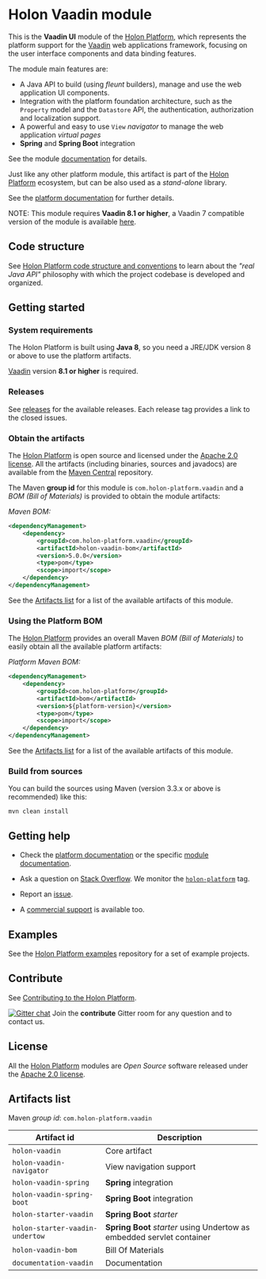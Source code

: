 # Holon Vaadin module

This is the __Vaadin UI__ module of the [Holon Platform](https://holon-platform.com), which represents the platform support for the [Vaadin](https://vaadin.com) web applications framework, focusing on the user interface components and data binding features.

The module main features are:

* A Java API to build (using _fleunt_ builders), manage and use the web application UI components.
* Integration with the platform foundation architecture, such as the `Property` model and the `Datastore` API, the authentication, authorization and localization support.
* A powerful and easy to use `View` _navigator_ to manage the web application _virtual pages_
* __Spring__ and __Spring Boot__ integration

See the module [documentation](https://holon-platform.com/docs/current/reference/holon-vaadin.html) for details.

Just like any other platform module, this artifact is part of the [Holon Platform](https://holon-platform.com) ecosystem, but can be also used as a _stand-alone_ library.

See the [platform documentation](https://holon-platform.com/docs/current/reference) for further details.

NOTE: This module requires __Vaadin 8.1 or higher__, a Vaadin 7 compatible version of the module is available [here](https://github.com/holon-platform/holon-vaadin7). 

## Code structure

See [Holon Platform code structure and conventions](https://github.com/holon-platform/platform/blob/master/CODING.md) to learn about the _"real Java API"_ philosophy with which the project codebase is developed and organized.

## Getting started

### System requirements

The Holon Platform is built using __Java 8__, so you need a JRE/JDK version 8 or above to use the platform artifacts.

[Vaadin](https://vaadin.com) version __8.1 or higher__ is required.

### Releases

See [releases](https://github.com/holon-platform/holon-vaadin/releases) for the available releases. Each release tag provides a link to the closed issues.

### Obtain the artifacts

The [Holon Platform](https://holon-platform.com) is open source and licensed under the [Apache 2.0 license](LICENSE.md). All the artifacts (including binaries, sources and javadocs) are available from the [Maven Central](https://mvnrepository.com/repos/central) repository.

The Maven __group id__ for this module is `com.holon-platform.vaadin` and a _BOM (Bill of Materials)_ is provided to obtain the module artifacts:

_Maven BOM:_
```xml
<dependencyManagement>
    <dependency>
        <groupId>com.holon-platform.vaadin</groupId>
        <artifactId>holon-vaadin-bom</artifactId>
        <version>5.0.0</version>
        <type>pom</type>
        <scope>import</scope>
    </dependency>
</dependencyManagement>
```

See the [Artifacts list](#artifacts-list) for a list of the available artifacts of this module.

### Using the Platform BOM

The [Holon Platform](https://holon-platform.com) provides an overall Maven _BOM (Bill of Materials)_ to easily obtain all the available platform artifacts:

_Platform Maven BOM:_
```xml
<dependencyManagement>
    <dependency>
        <groupId>com.holon-platform</groupId>
        <artifactId>bom</artifactId>
        <version>${platform-version}</version>
        <type>pom</type>
        <scope>import</scope>
    </dependency>
</dependencyManagement>
```

See the [Artifacts list](#artifacts-list) for a list of the available artifacts of this module.

### Build from sources

You can build the sources using Maven (version 3.3.x or above is recommended) like this: 

`mvn clean install`

## Getting help

* Check the [platform documentation](https://holon-platform.com/docs/current/reference) or the specific [module documentation](https://holon-platform.com/docs/current/reference/holon-vaadin.html).

* Ask a question on [Stack Overflow](http://stackoverflow.com). We monitor the [`holon-platform`](http://stackoverflow.com/tags/holon-platform) tag.

* Report an [issue](https://github.com/holon-platform/holon-vaadin/issues).

* A [commercial support](https://holon-platform.com/services) is available too.

## Examples

See the [Holon Platform examples](https://github.com/holon-platform/holon-examples) repository for a set of example projects.

## Contribute

See [Contributing to the Holon Platform](https://github.com/holon-platform/platform/blob/master/CONTRIBUTING.md).

[![Gitter chat](https://badges.gitter.im/Join%20Chat.svg)](https://gitter.im/holon-platform/contribute?utm_source=share-link&utm_medium=link&utm_campaign=share-link) 
Join the __contribute__ Gitter room for any question and to contact us.

## License

All the [Holon Platform](https://holon-platform.com) modules are _Open Source_ software released under the [Apache 2.0 license](LICENSE.md).

## Artifacts list

Maven _group id_: `com.holon-platform.vaadin`

Artifact id | Description
----------- | -----------
`holon-vaadin` | Core artifact
`holon-vaadin-navigator` | View navigation support
`holon-vaadin-spring` | __Spring__ integration 
`holon-vaadin-spring-boot` | __Spring Boot__ integration 
`holon-starter-vaadin` | __Spring Boot__ _starter_ 
`holon-starter-vaadin-undertow` | __Spring Boot__ _starter_ using Undertow as embedded servlet container
`holon-vaadin-bom` | Bill Of Materials
`documentation-vaadin` | Documentation
